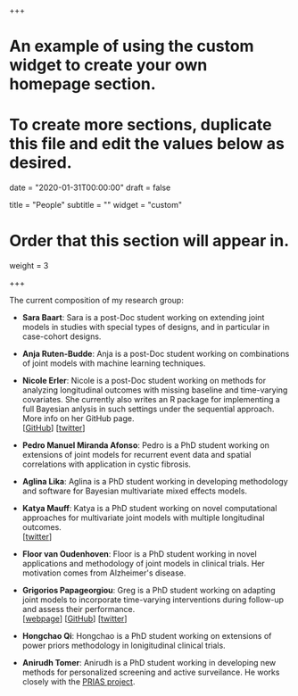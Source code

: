 +++
# An example of using the custom widget to create your own homepage section.
# To create more sections, duplicate this file and edit the values below as desired.

date = "2020-01-31T00:00:00"
draft = false

title = "People"
subtitle = ""
widget = "custom"

# Order that this section will appear in.
weight = 3

+++

The current composition of my research group:

- **Sara Baart**: Sara is a post-Doc student working on extending joint models in studies with special types of designs, and in particular in case-cohort designs.

- **Anja Ruten-Budde**: Anja is a post-Doc student working on combinations of joint models with machine learning techniques.

- **Nicole Erler**: Nicole is a post-Doc student working on methods for analyzing longitudinal outcomes with missing baseline and time-varying covariates. She currently also writes an R package for implementing a full Bayesian anlysis in such settings under the sequential approach. More info on her GitHub page.  
[[GitHub](https://github.com/nerler)]
[[twitter](https://twitter.com/n_erler)]

- **Pedro Manuel Miranda Afonso**: Pedro is a PhD student working on extensions of joint models for recurrent event data and spatial correlations with application in cystic fibrosis.

- **Aglina Lika**: Aglina is a PhD student working in developing methodology and software for Bayesian multivariate mixed effects models.

- **Katya Mauff**: Katya is a PhD student working on novel computational approaches for multivariate joint models with multiple longitudinal outcomes.  
[[twitter](https://twitter.com/katya_mauff)]

- **Floor van Oudenhoven**: Floor is a PhD student working in novel applications and methodology of joint models in clinical trials. Her motivation comes from Alzheimer's disease.

- **Grigorios Papageorgiou**: Greg is a PhD student working on adapting joint models to incorporate time-varying interventions during follow-up and assess their performance.  
[[webpage](https://gregpapageorgiou.com/)]
[[GitHub](https://github.com/gpapageorgiou)]
[[twitter](https://twitter.com/gr_papageorgiou)]

- **Hongchao Qi**: Hongchao is a PhD student working on extensions of power priors methodology in lonigitudinal clinical trials.

- **Anirudh Tomer**: Anirudh is a PhD student working in developing new methods for personalized screening and active surveilance. He works closely with the [PRIAS project](https://www.prias-project.org/).
